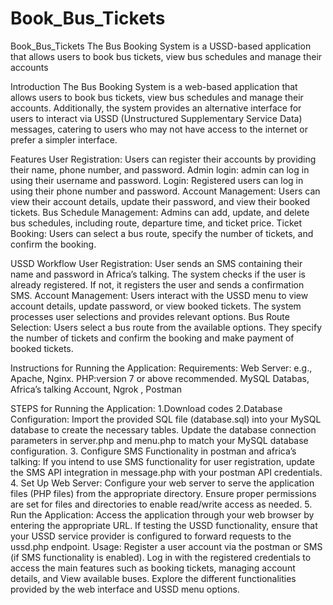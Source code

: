 # Book_Bus_Tickets
Book_Bus_Tickets
The Bus Booking System is a USSD-based application that allows users to book bus tickets, view bus schedules and manage their accounts

Introduction The Bus Booking System is a web-based application that allows users to book bus tickets, view bus schedules and manage their accounts. Additionally, the system provides an alternative interface for users to interact via USSD (Unstructured Supplementary Service Data) messages, catering to users who may not have access to the internet or prefer a simpler interface.

Features 
User Registration: Users can register their accounts by providing their name, phone number, and password. Admin login: admin can log in using their username and password. Login: Registered users can log in using their phone number and password. Account Management: Users can view their account details, update their password, and view their booked tickets. Bus Schedule Management: Admins can add, update, and delete bus schedules, including route, departure time, and ticket price. Ticket Booking: Users can select a bus route, specify the number of tickets, and confirm the booking.

USSD Workflow
User Registration: User sends an SMS containing their name and password in Africa’s talking. The system checks if the user is already registered. If not, it registers the user and sends a confirmation SMS. Account Management: Users interact with the USSD menu to view account details, update password, or view booked tickets. The system processes user selections and provides relevant options. Bus Route Selection: Users select a bus route from the available options. They specify the number of tickets and confirm the booking and make payment of booked tickets.

Instructions for Running the Application: 
Requirements: Web Server: e.g., Apache, Nginx. PHP:version 7 or above recommended. MySQL Databas, Africa’s talking Account, Ngrok , Postman

STEPS for Running the Application:
1.Download codes
2.Database Configuration: Import the provided SQL file (database.sql) into your MySQL database to create the necessary tables. Update the database connection parameters in server.php and menu.php to match your MySQL database configuration.
3. Configure SMS Functionality in postman and africa’s talking: If you intend to use SMS functionality for user registration, update the SMS API integration in message.php with your postman API credentials.
4. Set Up Web Server: Configure your web server to serve the application files (PHP files) from the appropriate directory. Ensure proper permissions are set for files and directories to enable read/write access as needed.
5. Run the Application: Access the application through your web browser by entering the appropriate URL. If testing the USSD functionality, ensure that your USSD service provider is configured to forward requests to the ussd.php endpoint. Usage: Register a user account via the postman or SMS (if SMS functionality is enabled). Log in with the registered credentials to access the main features such as booking tickets, managing account details, and View available buses. Explore the different functionalities provided by the web interface and USSD menu options.
